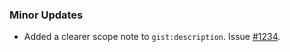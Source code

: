 ### Minor Updates

- Added a clearer scope note to `gist:description`. Issue [#1234](https://github.com/semanticarts/gist/issues/1234).